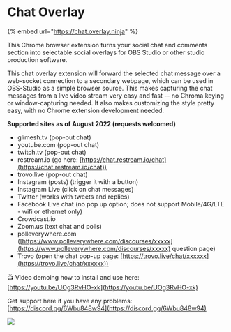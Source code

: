 # Chat Overlay

{% embed url="https://chat.overlay.ninja" %}

This Chrome browser extension turns your social chat and comments section into selectable social overlays for OBS Studio or other studio production software.

This chat overlay extension will forward the selected chat message over a web-socket connection to a secondary webpage, which can be used in OBS-Studio as a simple browser source. This makes capturing the chat messages from a live video stream very easy and fast -- no Chroma keying or window-capturing needed. It also makes customizing the style pretty easy, with no Chrome extension development needed.

**Supported sites as of August 2022 (requests welcomed)**

* glimesh.tv (pop-out chat)
* youtube.com (pop-out chat)
* twitch.tv (pop-out chat)
* restream.io (go here: [https://chat.restream.io/chat](https://chat.restream.io/chat))
* trovo.live (pop-out chat)
* Instagram (posts) (trigger it with a button)
* Instagram Live (click on chat messages)
* Twitter (works with tweets and replies)
* Facebook Live chat (no pop up option; does not support Mobile/4G/LTE - wifi or ethernet only)
* Crowdcast.io
* Zoom.us (text chat and polls)
* polleverywhere.com ([https://www.polleverywhere.com/discourses/xxxxx](https://www.polleverywhere.com/discourses/xxxxx) question page)
* Trovo (open the chat pop-up page: [https://trovo.live/chat/xxxxxx](https://trovo.live/chat/xxxxxx))

📺 Video demoing how to install and use here: [https://youtu.be/UOg3RvHO-xk](https://youtu.be/UOg3RvHO-xk)

Get support here if you have any problems: [https://discord.gg/6Wbu848w94](https://discord.gg/6Wbu848w94)

![](<../.gitbook/assets/image (35).png>)

